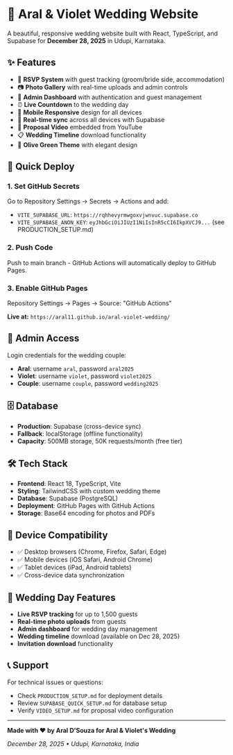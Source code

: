 # 💒 Aral & Violet Wedding Website

A beautiful, responsive wedding website built with React, TypeScript, and Supabase for **December 28, 2025** in Udupi, Karnataka.

## ✨ Features

- 🎉 **RSVP System** with guest tracking (groom/bride side, accommodation)
- 📷 **Photo Gallery** with real-time uploads and admin controls
- 👑 **Admin Dashboard** with authentication and guest management
- ⏰ **Live Countdown** to the wedding day
- 📱 **Mobile Responsive** design for all devices
- 🔄 **Real-time sync** across all devices with Supabase
- 💍 **Proposal Video** embedded from YouTube
- 📋 **Wedding Timeline** download functionality
- 🎨 **Olive Green Theme** with elegant design

## 🚀 Quick Deploy

### 1. Set GitHub Secrets

Go to Repository Settings → Secrets → Actions and add:

- `VITE_SUPABASE_URL`: `https://rqhhevyrmwgoxvjwnvuc.supabase.co`
- `VITE_SUPABASE_ANON_KEY`: `eyJhbGciOiJIUzI1NiIsInR5cCI6IkpXVCJ9...` (see PRODUCTION_SETUP.md)

### 2. Push Code

Push to main branch - GitHub Actions will automatically deploy to GitHub Pages.

### 3. Enable GitHub Pages

Repository Settings → Pages → Source: "GitHub Actions"

**Live at:** `https://aral11.github.io/aral-violet-wedding/`

## 👑 Admin Access

Login credentials for the wedding couple:

- **Aral**: username `aral`, password `aral2025`
- **Violet**: username `violet`, password `violet2025`
- **Couple**: username `couple`, password `wedding2025`

## 🗄️ Database

- **Production**: Supabase (cross-device sync)
- **Fallback**: localStorage (offline functionality)
- **Capacity**: 500MB storage, 50K requests/month (free tier)

## 🛠️ Tech Stack

- **Frontend**: React 18, TypeScript, Vite
- **Styling**: TailwindCSS with custom wedding theme
- **Database**: Supabase (PostgreSQL)
- **Deployment**: GitHub Pages with GitHub Actions
- **Storage**: Base64 encoding for photos and PDFs

## 📱 Device Compatibility

- ✅ Desktop browsers (Chrome, Firefox, Safari, Edge)
- ✅ Mobile devices (iOS Safari, Android Chrome)
- ✅ Tablet devices (iPad, Android tablets)
- ✅ Cross-device data synchronization

## 🎯 Wedding Day Features

- **Live RSVP tracking** for up to 1,500 guests
- **Real-time photo uploads** from guests
- **Admin dashboard** for wedding day management
- **Wedding timeline** download (available on Dec 28, 2025)
- **Invitation download** functionality

## 📞 Support

For technical issues or questions:

- Check `PRODUCTION_SETUP.md` for deployment details
- Review `SUPABASE_QUICK_SETUP.md` for database setup
- Verify `VIDEO_SETUP.md` for proposal video configuration

---

**Made with ❤️ by Aral D'Souza for Aral & Violet's Wedding**

_December 28, 2025 • Udupi, Karnataka, India_
